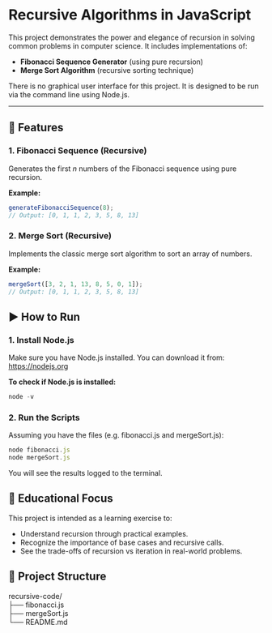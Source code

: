# Recursive Algorithms in JavaScript

This project demonstrates the power and elegance of recursion in solving common problems in computer science. It includes implementations of:

- **Fibonacci Sequence Generator** (using pure recursion)
- **Merge Sort Algorithm** (recursive sorting technique)

There is no graphical user interface for this project. It is designed to be run via the command line using Node.js.

---

## 📘 Features

### 1. Fibonacci Sequence (Recursive)

Generates the first _n_ numbers of the Fibonacci sequence using pure recursion.

**Example:**
```js
generateFibonacciSequence(8);
// Output: [0, 1, 1, 2, 3, 5, 8, 13]
```

### 2. Merge Sort (Recursive)

Implements the classic merge sort algorithm to sort an array of numbers.

**Example:**
```js
mergeSort([3, 2, 1, 13, 8, 5, 0, 1]);
// Output: [0, 1, 1, 2, 3, 5, 8, 13]
```

## ▶️ How to Run

### 1. Install Node.js

Make sure you have Node.js installed. You can download it from:
https://nodejs.org

**To check if Node.js is installed:**
```js
node -v
```

### 2. Run the Scripts

Assuming you have the files (e.g. fibonacci.js and mergeSort.js):
```js
node fibonacci.js
node mergeSort.js
```
You will see the results logged to the terminal.

## 🧠 Educational Focus

This project is intended as a learning exercise to:
- Understand recursion through practical examples.
- Recognize the importance of base cases and recursive calls.
- See the trade-offs of recursion vs iteration in real-world problems.

## 📁 Project Structure

recursive-code/<br>
├── fibonacci.js<br>
├── mergeSort.js<br>
└── README.md
